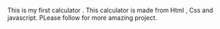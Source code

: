 This is my first calculator .
This calculator is made from Html , Css and javascript.
PLease follow for more amazing project.
